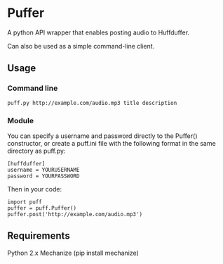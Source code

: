 # Puffer

A python API wrapper that enables posting audio to Huffduffer.

Can also be used as a simple command-line client.

## Usage

### Command line

    puff.py http://example.com/audio.mp3 title description


### Module
    
You can specify a username and password directly to the Puffer() constructor, or create a puff.ini file with the following format in the same directory as puff.py:

    [huffduffer]
    username = YOURUSERNAME
    password = YOURPASSWORD


Then in your code:
    
    import puff
    puffer = puff.Puffer()
    puffer.post('http://example.com/audio.mp3')


## Requirements

Python 2.x
Mechanize (pip install mechanize)
